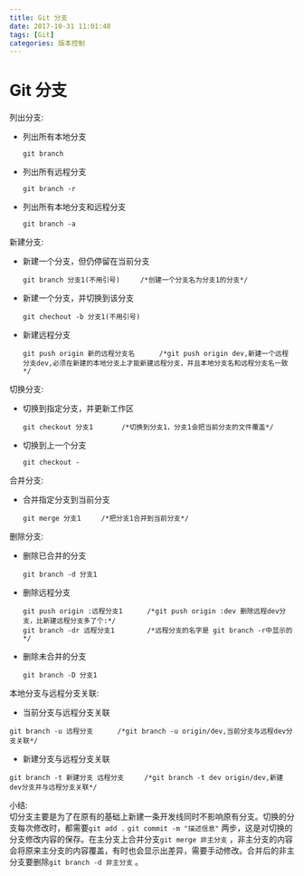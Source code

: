 ```yaml
---
title: Git 分支
date: 2017-10-31 11:01:48
tags: [Git]
categories: 版本控制
---
```


# Git 分支
列出分支:
* 列出所有本地分支
    ```
    git branch
    ```

* 列出所有远程分支
    ```
    git branch -r
    ```

* 列出所有本地分支和远程分支
    ```
    git branch -a
    ```
新建分支:
* 新建一个分支，但仍停留在当前分支
    ```
    git branch 分支1(不用引号)     /*创建一个分支名为分支1的分支*/
    ```

* 新建一个分支，并切换到该分支
    ```
    git chechout -b 分支1(不用引号)
    ```

* 新建远程分支
    ```
    git push origin 新的远程分支名      /*git push origin dev,新建一个远程分支dev,必须在新建的本地分支上才能新建远程分支，并且本地分支名和远程分支名一致*/ 
    ``` 
    
切换分支:
* 切换到指定分支，并更新工作区
    ```
    git checkout 分支1       /*切换到分支1，分支1会把当前分支的文件覆盖*/
    ```

* 切换到上一个分支
    ```
    git checkout -    
    ``` 
    
合并分支:
* 合并指定分支到当前分支
    ```
    git merge 分支1     /*把分支1合并到当前分支*/    
    ```    
    
删除分支:
* 删除已合并的分支
    ```
    git branch -d 分支1
    ```

* 删除远程分支
    ```
    git push origin :远程分支1      /*git push origin :dev 删除远程dev分支，比新建远程分支多了个:*/
    git branch -dr 远程分支1        /*远程分支的名字是 git branch -r中显示的*/
    ```

* 删除未合并的分支
    ```
    git branch -D 分支1    
    ```    
    
本地分支与远程分支关联:
* 当前分支与远程分支关联	
```
git branch -u 远程分支      /*git branch -u origin/dev,当前分支与远程dev分支关联*/
```

* 新建分支与远程分支关联
```
git branch -t 新建分支 远程分支     /*git branch -t dev origin/dev,新建dev分支并与远程分支关联*/    
```    
    
小结:  
切分支主要是为了在原有的基础上新建一条开发线同时不影响原有分支。切换的分支每次修改时，都需要`git add .` `git commit -m "描述信息"` 两步，这是对切换的分支修改内容的保存。在主分支上合并分支`git merge 非主分支` ，非主分支的内容会将原来主分支的内容覆盖，有时也会显示出差异，需要手动修改。合并后的非主分支要删除`git branch -d 非主分支` 。    
    
    
    
    
    
    
    
    
    
    